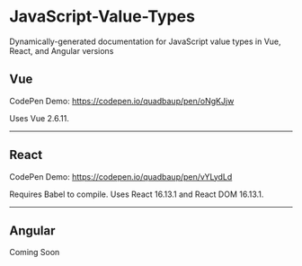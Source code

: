 # JavaScript-Value-Types
Dynamically-generated documentation for JavaScript value types in Vue, React, and Angular versions

## Vue

CodePen Demo: https://codepen.io/quadbaup/pen/oNgKJjw

Uses Vue 2.6.11.

---

## React

CodePen Demo: https://codepen.io/quadbaup/pen/vYLydLd

Requires Babel to compile. Uses React 16.13.1 and React DOM 16.13.1.

---

## Angular

Coming Soon
